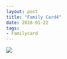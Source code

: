 ```yaml
---
layout: post
title: "Family Card4"
date: 2010-01-22
tags: 
- Familycard
---
```




<div class="polaroidcard">
  <img src="https://mahiwedsaniket.github.io/pictures/4.png">
</div>
